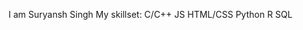 I am Suryansh Singh
My skillset:
            C/C++
            JS
            HTML/CSS
            Python
            R
            SQL

